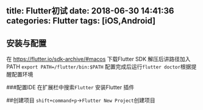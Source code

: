 title: Flutter初试
date: 2018-06-30 14:41:36
categories: Flutter
tags: [iOS,Android]
---

<!--more-->
## 安装与配置
在 https://flutter.io/sdk-archive/#macos 下载Flutter SDK
解压后讲路径加入PATH `export PATH=/flutter/bin:$PATH`
配置完成后运行`flutter doctor`根据提醒配置环境

###配置IDE
在扩展栏中搜索`Flutter` 安装Flutter 插件

##创建项目
`shift+command+p`->`Flutter New Project`创建项目
